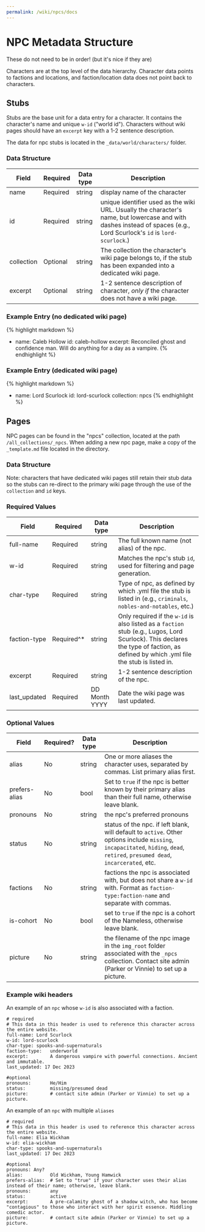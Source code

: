 ```yaml
---
permalink: /wiki/npcs/docs
---
```


# NPC Metadata Structure

These do not need to be in order! (but it's nice if they are)

Characters are at the top level of the data hierarchy. Character data points to factions and locations, and faction/location data does not point back to characters.

## Stubs

Stubs are the base unit for a data entry for a character. It contains the character's name and unique `w-id` ("world id"). Characters without wiki pages should have an `excerpt` key with a 1-2 sentence description.

The data for npc stubs is located in the `_data/world/characters/` folder.

### Data Structure
| Field | Required | Data type| Description |
|-|-|-|-|
| name | Required | string | display name of the character |
| id   | Required | string | unique identifier used as the wiki URL. Usually the character's name, but lowercase and with dashes instead of spaces (e.g., Lord Scurlock's `id` is `lord-scurlock`.) |
| collection | Optional | string | The collection the character's wiki page belongs to, if the stub has been expanded into a dedicated wiki page. |
| excerpt | Optional | string | 1-2 sentence description of character, *only if* the character does not have a wiki page.|

### Example Entry (no dedicated wiki page)
{% highlight markdown %}
- name: Caleb Hollow
  id: caleb-hollow
  excerpt: Reconciled ghost and confidence man. Will do anything for a day as a vampire.
{% endhighlight %}

### Example Entry (dedicated wiki page)
{% highlight markdown %}
- name: Lord Scurlock
  id: lord-scurlock
  collection: npcs
{% endhighlight %}

## Pages
NPC pages can be found in the "npcs" collection, located at the path `/all_collections/_npcs`. When adding a new npc page, make a copy of the `_template.md` file located in the directory.

### Data Structure

Note: characters that have dedicated wiki pages still retain their stub data so the stubs can re-direct to the primary wiki page through the use of the `collection` and `id` keys.

### Required Values
| Field | Required | Data type| Description |
|-|-|-|-|
| full-name | Required | string | The full known name (not alias) of the npc. |
| w-id | Required | string | Matches the npc's stub `id`, used for filtering and page generation. |
| char-type | Required | string | Type of npc, as defined by which .yml file the stub is listed in (e.g., `criminals`, `nobles-and-notables`, etc.)    |
| faction-type | Required^\* | string | Only required if the `w-id` is also listed as a `faction` stub (e.g., Lugos, Lord Scurlock). This declares the type of faction, as defined by which .yml file the stub is listed in.  |
| excerpt | Required | string | 1-2 sentence description of the npc. |
| last_updated | Required | DD Month YYYY | Date the wiki page was last updated. |

### Optional Values
| Field | Required? | Data type| Description |
|-|-|-|-|
| alias | No | string | One or more aliases the character uses, separated by commas. List primary alias first.
| prefers-alias | No | bool | Set to `true` if the npc is better known by their primary alias than their full name, otherwise leave blank. |
|pronouns| No | string | the npc's preferred pronouns |
| status | No | string | status of the npc. if left blank, will default to `active`. Other options include `missing`, `incapacitated`, `hiding`, `dead`, `retired`, `presumed dead`, `incarcerated`, etc. |
| factions |    No | string | factions the npc is associated with, but does not share a `w-id` with. Format as `faction-type:faction-name` and separate with commas.|
| is-cohort | No | bool | set to `true` if the npc is a cohort of the Nameless, otherwise leave blank. |
| picture | No | string | the filename of the npc image in the `img_root` folder associated with the `_npcs` collection. Contact site admin (Parker or Vinnie) to set up a picture. |

### Example wiki headers

An example of an `npc` whose `w-id` is also associated with a faction.

```
# required
# This data in this header is used to reference this character across the entire website. 
full-name: Lord Scurlock
w-id: lord-scurlock
char-type: spooks-and-supernaturals
faction-type:   underworld
excerpt:        A dangerous vampire with powerful connections. Ancient and immutable.
last_updated: 17 Dec 2023

#optional
pronouns:       He/Him
status:         missing/presumed dead 
picture:        # contact site admin (Parker or Vinnie) to set up a picture.
```

An example of an `npc` with multiple `aliases`
```
# required
# This data in this header is used to reference this character across the entire website. 
full-name: Elia Wickham
w-id: elia-wickham
char-type: spooks-and-supernaturals
last_updated: 17 Dec 2023

#optional
pronouns: Any?
alias:          Old Wickham, Young Hamwick
prefers-alias:  # Set to "true" if your character uses their alias instead of their name; otherwise, leave blank.
pronouns:       any
status:         active
excerpt:        A pre-calamity ghost of a shadow witch, who has become "contagious" to those who interact with her spirit essence. Middling comedic actor.
picture:        # contact site admin (Parker or Vinnie) to set up a picture.
```
